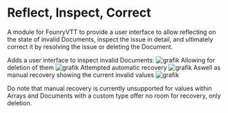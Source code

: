 # Reflect, Inspect, Correct

A module for FounryVTT to provide a user interface to allow reflecting on the state of invalid Documents, inspect the issue in detail, and ultimately correct it by resolving the issue or deleting the Document.

Adds a user interface to inspect invalid Documents:
![grafik](https://github.com/user-attachments/assets/667ca702-3eaa-4309-b264-b58c94ed99a3)
Allowing for deletion of them
![grafik](https://github.com/user-attachments/assets/537cf61c-cc87-44ac-bdc9-d1db6ce0d53c)
Attempted automatic recovery
![grafik](https://github.com/user-attachments/assets/af45cd37-035d-42be-ac5a-6463cf9df2b1)
Aswell as manual recovery showing the current invalid values
![grafik](https://github.com/user-attachments/assets/09a6ba09-a487-46ab-9d7b-b4a8a217f3cc)

Do note that manual recovery is currently unsupported for values within Arrays and Documents with a custom type offer no room for recovery, only deletion.
